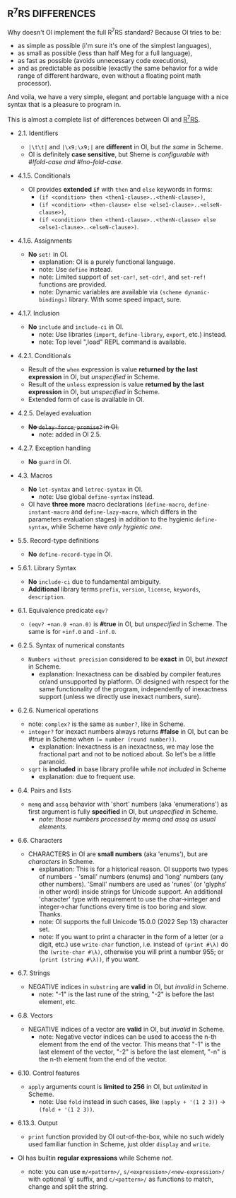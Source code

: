 R<sup>7</sup>RS DIFFERENCES
---------------------------

Why doesn't Ol implement the full R<sup>7</sup>RS standard? Because Ol tries to be:
  - as simple as possible (i'm sure it's one of the simplest languages),
  - as small as possible (less than half Meg for a full language),
  - as fast as possible (avoids unnecessary code executions),
  - and as predictable as possible (exactly the same behavior for a wide range of different hardware, even without a floating point math processor).

And voila, we have a very simple, elegant and portable language with a nice syntax
that is a pleasure to program in.


This is almost a complete list of differences between Ol and [R<sup>7</sup>RS](https://small.r7rs.org/attachment/r7rs.pdf).

* 2.1. Identifiers
  * `|\t\t|` and `|\x9;\x9;|` are **different** in Ol, but *the same* in Scheme.
  * Ol is definitely **case sensitive**, but Sheme is *configurable with #!fold-case and #!no-fold-case*.

* 4.1.5. Conditionals
  * Ol provides **extended `if`** with `then` and `else` keywords in forms:
    * `(if <condition> then <then1-clause>..<thenN-clause>)`,
    * `(if <condition> <then-clause> else <else1-clause>..<elseN-clause>)`,
    * `(if <condition> then <then1-clause>..<thenN-clause> else <else1-clause>..<elseN-clause>)`.

* 4.1.6. Assignments
  * **No** `set!` in Ol.
    - explanation: Ol is a purely functional language.
    - note: Use `define` instead.
    - note: Limited support of `set-car!`, `set-cdr!`, and `set-ref!` functions are provided.
    - note: Dynamic variables are available via `(scheme dynamic-bindings)` library. With some speed impact, sure.

* 4.1.7. Inclusion
  * **No** `include` and `include-ci` in Ol.
    - note: Use libraries (`import`, `define-library`, `export`, etc.) instead.
    - note: Top level ",load" REPL command is available.

* 4.2.1. Conditionals
  * Result of the `when` expression is value **returned by the last expression** in Ol, but *unspecified* in Scheme.
  * Result of the `unless` expression is value **returned by the last expression** in Ol, but *unspecified* in Scheme.
  * Extended form of `case` is available in Ol.

* 4.2.5. Delayed evaluation
  * ~~**No** `delay-force`, `promise?` in Ol.~~
    - note: added in Ol 2.5.

* 4.2.7. Exception handling
  * **No** `guard` in Ol.

* 4.3. Macros
  * **No** `let-syntax` and `letrec-syntax` in Ol.
    - note: Use global `define-syntax` instead.
  * Ol have **three more** macro declarations (`define-macro`, `define-instant-macro` and `define-lazy-macro`, which differs in the parameters evaluation stages) in addition to the hygienic `define-syntax`, while Scheme have *only hygienic one*.

* 5.5. Record-type definitions
  * **No** `define-record-type` in Ol.

* 5.6.1. Library Syntax
  * **No** `include-ci` due to fundamental ambiguity.
  * **Additional** library terms `prefix`, `version`, `license`, `keywords`, `description`.

* 6.1. Equivalence predicate `eqv?`
  * `(eqv? +nan.0 +nan.0)` is **#true** in Ol, but *unspecified* in Scheme. The same is for `+inf.0` and `-inf.0`.

* 6.2.5. Syntax of numerical constants
  * `Numbers without precision` considered to be **exact** in Ol, but *inexact* in Scheme.
    - explanation: Inexactness can be disabled by compiler features or/and unsupported by platform. Ol designed with respect for the same functionality of the program, independently of inexactness support (unless we directly use inexact numbers, sure).

* 6.2.6. Numerical operations
  * note: `complex?` is the same as `number?`, like in Scheme.
  * `integer?` for inexact numbers always returns **#false** in Ol, but can be *#true* in Scheme when `(= number (round number))`.
    - explanation: Inexactness is an inexactness, we may lose the fractional part and not to be noticed about. So let's be a little paranoid.
  * `sqrt` is **included** in base library profile while *not included* in Scheme
    - explanation: due to frequent use.

* 6.4. Pairs and lists
  * `memq` and `assq` behavior with 'short' numbers (aka 'enumerations') as first argument is fully **specified** in Ol, but *unspecified* in Scheme.
    - *note: those numbers processed by memq and assq as usual elements.*

* 6.6. Characters
  * CHARACTERS in Ol are **small numbers** (aka 'enums'), but are *characters* in Scheme.
    - explanation: This is for a historical reason.
      Ol supports two types of numbers - 'small' numbers (enums) and 'long' numbers (any other numbers). 'Small' numbers are used as 'runes' (or 'glyphs' in other word) inside strings for Unicode support. An additional 'character' type with requirement to use the char->integer and integer->char functions every time is too boring and slow. Thanks.
    - note: Ol supports the full Unicode 15.0.0 (2022 Sep 13) character set.
    - note: If you want to print a character in the form of a letter (or a digit, etc.) use `write-char` function, i.e. instead of `(print #\λ)` do the `(write-char #\λ)`, otherwise you will print a number 955; or `(print (string #\λ))`, if you want.

* 6.7. Strings
  * NEGATIVE indices in `substring` are **valid** in Ol, but *invalid* in Scheme.
    - note: "-1" is the last rune of the string, "-2" is before the last element, etc.

* 6.8. Vectors
  * NEGATIVE indices of a vector are **valid** in Ol, but *invalid* in Scheme.
    - note: Negative vector indices can be used to access the n-th element from the end of the vector. This means that "-1" is the last element of the vector, "-2" is before the last element, "-n" is the n-th element from the end of the vector.

* 6.10. Control features
  * `apply` arguments count is **limited to 256** in Ol, but *unlimited* in Scheme.
    - note: Use `fold` instead in such cases, like `(apply + '(1 2 3))` -> `(fold + '(1 2 3))`.

* 6.13.3. Output
  * `print` function provided by Ol out-of-the-box, while no such widely used familiar function in Scheme, just older `display` and `write`.

* Ol has builtin **regular expressions** while Scheme *not*.
  * note: you can use `m/<pattern>/`, `s/<expression>/<new-expression>/` with optional 'g' suffix, and `c/<pattern>/` as functions to match, change and split the string.
